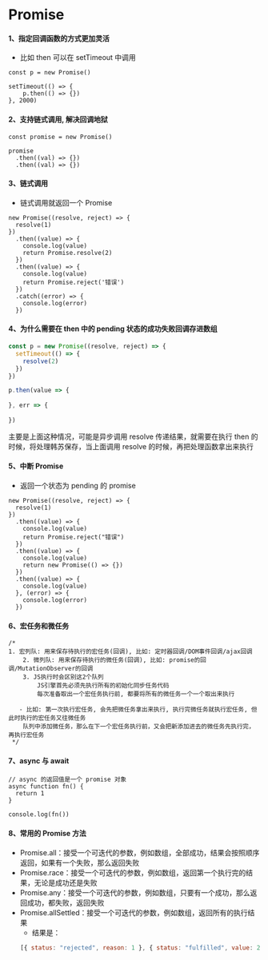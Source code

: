 # Promise

#### 1、指定回调函数的方式更加灵活

- 比如 then 可以在 setTimeout 中调用

```
const p = new Promise()

setTimeout(() => {
    p.then(() => {})
}, 2000)
```



#### 2、支持链式调用, 解决回调地狱

```
const promise = new Promise()

promise
  .then((val) => {})
  .then((val) => {})
```



#### 3、链式调用

- 链式调用就返回一个 Promise

```
new Promise((resolve, reject) => {
  resolve(1)
})
  .then((value) => {
    console.log(value)
    return Promise.resolve(2)
  })
  .then((value) => {
    console.log(value)
    return Promise.reject('错误')
  })
  .catch((error) => {
    console.log(error)
  })
```



#### 4、为什么需要在 then 中的 pending 状态的成功失败回调存进数组

```js
const p = new Promise((resolve, reject) => {
  setTimeout(() => {
    resolve(2)
  })
})

p.then(value => {
  
}, err => {
  
})
```

主要是上面这种情况，可能是异步调用 resolve 传递结果，就需要在执行 then 的时候，将处理韩苏保存，当上面调用 resolve 的时候，再把处理函数拿出来执行



#### 5、中断 Promise

- 返回一个状态为 pending 的 promise

```
new Promise((resolve, reject) => {
  resolve(1)
})
  .then((value) => {
    console.log(value)
    return Promise.reject("错误")
  })
  .then((value) => {
    console.log(value)
    return new Promise(() => {})
  })
  .then((value) => {
    console.log(value)
  }, (error) => {
    console.log(error)
  })
```



#### 6、宏任务和微任务

```
/*
1. 宏列队: 用来保存待执行的宏任务(回调), 比如: 定时器回调/DOM事件回调/ajax回调
	2. 微列队: 用来保存待执行的微任务(回调), 比如: promise的回调/MutationObserver的回调
	3. JS执行时会区别这2个队列
		JS引擎首先必须先执行所有的初始化同步任务代码
		每次准备取出一个宏任务执行前, 都要将所有的微任务一个一个取出来执行

   - 比如: 第一次执行宏任务, 会先把微任务拿出来执行, 执行完微任务就执行宏任务, 但此时执行的宏任务又往微任务
    队列中添加微任务，那么在下一个宏任务执行前，又会把新添加进去的微任务先执行完，再执行宏任务
 */
```



#### 7、async 与 await

```
// async 的返回值是一个 promise 对象
async function fn() {
  return 1
}

console.log(fn())
```



#### 8、常用的 Promise 方法

- Promise.all：接受一个可迭代的参数，例如数组，全部成功，结果会按照顺序返回，如果有一个失败，那么返回失败
- Promise.race：接受一个可迭代的参数，例如数组，返回第一个执行完的结果，无论是成功还是失败
- Promise.any：接受一个可迭代的参数，例如数组，只要有一个成功，那么返回成功，都失败，返回失败
- Promise.allSettled：接受一个可迭代的参数，例如数组，返回所有的执行结果
  - 结果是：
  ```js
  [{ status: "rejected", reason: 1 }, { status: "fulfilled", value: 2 }]
  ```